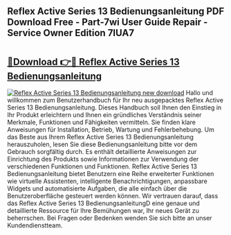 ## Reflex Active Series 13 Bedienungsanleitung PDF Download Free - Part-7wi User Guide Repair - Service Owner Edition 7IUA7

# <h2><a href="http://df1akn.blite.top/?on=Reflex+Active+Series+13+Bedienungsanleitung">🔗Download 👉🔴 Reflex Active Series 13 Bedienungsanleitung</a></h2>

[![Reflex Active Series 13 Bedienungsanleitung new download](https://i.imgur.com/lujVjoI.png)](http://df1akn.blite.top/?on=Reflex+Active+Series+13+Bedienungsanleitung)
Hallo und willkommen zum Benutzerhandbuch für Ihr neu ausgepacktes Reflex Active Series 13 Bedienungsanleitung. Dieses Handbuch soll Ihnen den Einstieg in Ihr Produkt erleichtern und Ihnen ein gründliches Verständnis seiner Merkmale, Funktionen und Fähigkeiten vermitteln. Sie finden klare Anweisungen für Installation, Betrieb, Wartung und Fehlerbehebung. Um das Beste aus Ihrem Reflex Active Series 13 Bedienungsanleitung herauszuholen, lesen Sie diese Bedienungsanleitung bitte vor dem Gebrauch sorgfältig durch. Es enthält detaillierte Anweisungen zur Einrichtung des Produkts sowie Informationen zur Verwendung der verschiedenen Funktionen und Funktionen. Reflex Active Series 13 Bedienungsanleitung bietet Benutzern eine Reihe erweiterter Funktionen wie virtuelle Assistenten, intelligente Benachrichtigungen, anpassbare Widgets und automatisierte Aufgaben, die alle einfach über die Benutzeroberfläche gesteuert werden können. Wir vertrauen darauf, dass das Reflex Active Series 13 BedienungsanleitungD eine genaue und detaillierte Ressource für Ihre Bemühungen war, Ihr neues Gerät zu beherrschen. Bei Fragen oder Bedenken wenden Sie sich bitte an unser Kundendienstteam.
